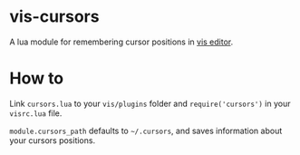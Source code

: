 # vis-cursors
A lua module for remembering cursor positions in [vis editor](https://github.com/martanne/vis).

# How to 
Link `cursors.lua` to your `vis/plugins` folder and `require('cursors')` in your `visrc.lua` file.

`module.cursors_path` defaults to `~/.cursors`, and saves information about your cursors positions.
